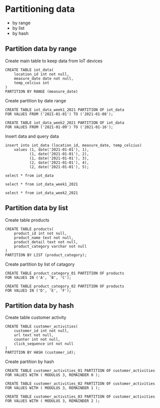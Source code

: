 # Partitioning data
* by range
* by list
* by hash

## Partition data by range

Create main table to keep data from IoT devices
```
CREATE TABLE iot_data(
    location_id int not null,
    measure_date date not null,
    temp_celcius int
)
PARTITION BY RANGE (measure_date)
```

Create partition by date range
```
CREATE TABLE iot_data_week1_2021 PARTITION OF iot_data
FOR VALUES FROM ('2021-01-01') TO ('2021-01-08');

CREATE TABLE iot_data_week2_2021 PARTITION OF iot_data
FOR VALUES FROM ('2021-01-09') TO ('2021-01-16');
```

Insert data and query data
```
insert into iot_data (location_id, measure_date, temp_celcius)
    values (1, date('2021-01-01'), 1),
           (1, date('2021-01-01'), 2),
           (1, date('2021-01-01'), 3),
           (2, date('2021-01-01'), 4),
           (2, date('2021-01-01'), 5);
		   
select * from iot_data	

select * from iot_data_week1_2021

select * from iot_data_week2_2021
```

## Partition data by list

Create table products
```
CREATE TABLE products(
    product_id int not null,
    product_name text not null,
    product_detail text not null,
    product_category varchar not null
)
PARTITION BY LIST (product_category);
```

Create partition by list of catagory
```
CREATE TABLE product_category_01 PARTITION OF products
FOR VALUES IN ('A', 'B', 'C');

CREATE TABLE product_category_02 PARTITION OF products
FOR VALUES IN ('D', 'E', 'F');
```

## Partition data by hash

Create table customer activity
```
CREATE TABLE customer_activities(
    customer_id int not null,
    url text not null,
    counter int not null,
    click_sequence int not null
)
PARTITION BY HASH (customer_id);
```

Create partition by hash
```
CREATE TABLE customer_activities_01 PARTITION OF customer_activities
FOR VALUES WITH ( MODULUS 3, REMAINDER 0 );

CREATE TABLE customer_activities_02 PARTITION OF customer_activities
FOR VALUES WITH ( MODULUS 3, REMAINDER 1 );

CREATE TABLE customer_activities_03 PARTITION OF customer_activities
FOR VALUES WITH ( MODULUS 3, REMAINDER 2 );
```